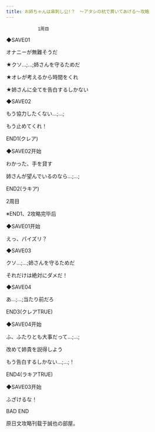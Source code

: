 ```yaml
---
title: お姉ちゃんは串刺し公!？　～アタシの杭で貫いてあげる～攻略
---
```


                1周目



◆SAVE01

オナニーが無難そうだ

★クソ…;…;姉さんを守るためだ

★オレが考えるから時間をくれ

★姉さんに全てを告白するしかない

◆SAVE02

もう協力したくない…;…;

もう止めてくれ！



END1(クレア)



◆SAVE02开始

わかった、手を貸す

姉さんが望んでいるのなら…;…;



END2(ラキア)



2周目



※END1、2攻略完毕后

◆SAVE01开始

えっ、パイズリ？

◆SAVE03

クソ…;…;姉さんを守るためだ

それだけは絶対にダメだ！

◆SAVE04

あ…;…;当たり前だろ



END3(クレアTRUE)



◆SAVE04开始

ふ、ふたりとも大事だって…;…;

改めて姉貴を説得しよう

もう告白するしかない…;…;！



END4(ラキアTRUE)



◆SAVE03开始

ふざけるな！



BAD END



原日文攻略刊载于誠也の部屋。


              
